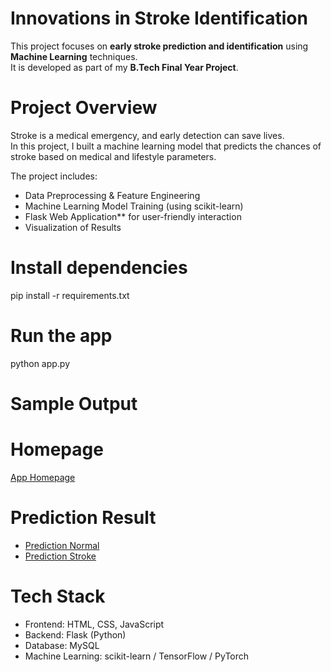 
#  Innovations in Stroke Identification

This project focuses on **early stroke prediction and identification** using **Machine Learning** techniques.  
It is developed as part of my **B.Tech Final Year Project**.  

#  Project Overview
Stroke is a medical emergency, and early detection can save lives.  
In this project, I built a machine learning model that predicts the chances of stroke based on medical and lifestyle parameters.  

The project includes:  
- Data Preprocessing & Feature Engineering  
- Machine Learning Model Training (using scikit-learn)  
- Flask Web Application** for user-friendly interaction  
- Visualization of Results
  
 
# Install dependencies
pip install -r requirements.txt

# Run the app
python app.py 


#   Sample Output
# Homepage 
[App Homepage](https://github.com/Divyasree1405/Stroke-Prediction-Project/blob/main/stroke%20identification/Screenshots/home_page.png)
# Prediction Result
- [Prediction Normal](https://github.com/Divyasree1405/Stroke-Prediction-Project/blob/main/stroke%20identification/Screenshots/result.png)
- [Prediction Stroke](https://github.com/Divyasree1405/Stroke-Prediction-Project/blob/main/stroke%20identification/Screenshots/result_page.png)


#    Tech Stack
- Frontend: HTML, CSS, JavaScript
- Backend: Flask (Python)
- Database: MySQL
- Machine Learning: scikit-learn / TensorFlow / PyTorch
